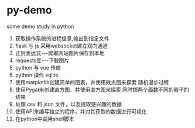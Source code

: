 # py-demo
some demo study in python

1. 获取操作系统的进程信息,输出到指定文件
2. flask 与 js 采用websocket建立双向通道
3. 正则表达式---爬取网站图片保存到本地
4. requests库---下载图片
5. python 与 vue 传值
6. python 操作 sqlite
7. 使用matplotlib创建简单的图表，并使用散点图来探索 随机漫步过程
8. 使用Pygal来创建直方图，并使用直方图来探索 同时掷两个面数不同的骰子的结果
9. 处理 csv 和 json 文件，以及提取感兴趣的数据
10. 使用API来编写独立的程序，并对其获取的数据进行可视化
11. 在python中调用shell脚本
